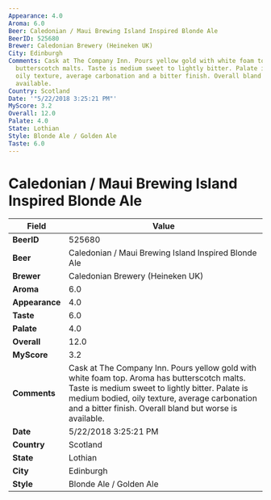 ```yaml
---
Appearance: 4.0
Aroma: 6.0
Beer: Caledonian / Maui Brewing Island Inspired Blonde Ale
BeerID: 525680
Brewer: Caledonian Brewery (Heineken UK)
City: Edinburgh
Comments: Cask at The Company Inn. Pours yellow gold with white foam top. Aroma has
  butterscotch malts. Taste is medium sweet to lightly bitter. Palate is medium bodied,
  oily texture, average carbonation and a bitter finish. Overall bland but worse is
  available.
Country: Scotland
Date: '"5/22/2018 3:25:21 PM"'
MyScore: 3.2
Overall: 12.0
Palate: 4.0
State: Lothian
Style: Blonde Ale / Golden Ale
Taste: 6.0
---
```


# Caledonian / Maui Brewing Island Inspired Blonde Ale

| Field         | Value |
|---------------|-------|
| **BeerID** | 525680 |
| **Beer** | Caledonian / Maui Brewing Island Inspired Blonde Ale |
| **Brewer** | Caledonian Brewery (Heineken UK) |
| **Aroma** | 6.0 |
| **Appearance** | 4.0 |
| **Taste** | 6.0 |
| **Palate** | 4.0 |
| **Overall** | 12.0 |
| **MyScore** | 3.2 |
| **Comments** | Cask at The Company Inn. Pours yellow gold with white foam top. Aroma has butterscotch malts. Taste is medium sweet to lightly bitter. Palate is medium bodied, oily texture, average carbonation and a bitter finish. Overall bland but worse is available. |
| **Date** | 5/22/2018 3:25:21 PM |
| **Country** | Scotland |
| **State** | Lothian |
| **City** | Edinburgh |
| **Style** | Blonde Ale / Golden Ale |
